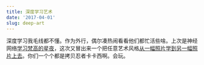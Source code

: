 ```yaml
---
title: 深度学习艺术
date: '2017-04-01'
slug: deep-art
---
```


深度学习我毛线都不懂。作为外行，偶尔凑热闹看看他们都忙活些啥。上次是神经网络[学习梵高的星夜](https://github.com/jcjohnson/neural-style)，这次又冒出来一个把任意艺术风格[从一幅照片学到另一幅照片上去](https://github.com/luanfujun/deep-photo-styletransfer)。你们一个个都是拷贝忍者卡卡西啊。会玩。
